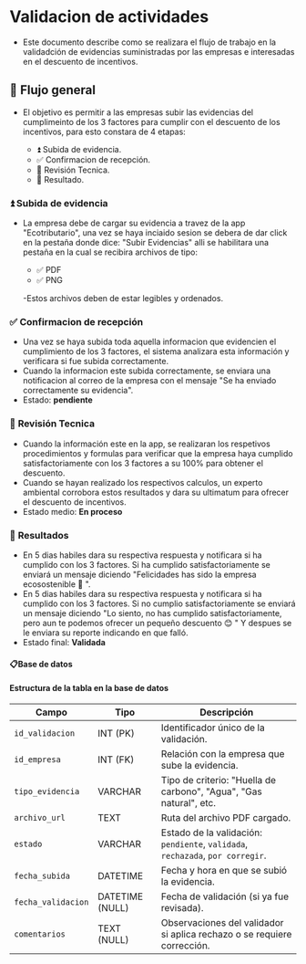 # **Validacion de actividades**
- Este documento describe como se realizara el flujo de trabajo en la validadción de evidencias suministradas por las empresas
  e interesadas en el descuento de incentivos.

## 🧳 **Flujo general**
- El objetivo es permitir a las empresas subir las evidencias del cumplimeinto de los 3 factores para cumplir con el descuento
  de los incentivos, para esto constara de 4 etapas:
  
  - ⏫ Subida de evidencia.
  - ✅ Confirmacion de recepción.
  - 🔩 Revisión Tecnica.
  - 🟰 Resultado.
    
### ⏫ **Subida de evidencia**
- La empresa debe de cargar su evidencia a travez de la app "Ecotributario", una vez se haya inciaido sesion se debera de dar click
  en la pestaña donde dice: "Subir Evidencias" alli se habilitara una pestaña en la cual se recibira archivos de tipo:
  
   - ✅ PDF
   - ✅ PNG
     
  -Estos archivos deben de estar legibles y ordenados.
  
### ✅ **Confirmacion de recepción**
- Una vez se haya subida toda aquella informacion que evidencien el cumplimiento de los 3 factores, el sistema analizara esta información
  y verificara si fue subida correctamente.
- Cuando la informacion este subida correctamente, se enviara una notificacion al correo de la empresa con el mensaje "Se ha enviado
  correctamente su evidencia".
- Estado: **pendiente**

### 🔩 **Revisión Tecnica**
- Cuando la información este en la app, se realizaran los respetivos procedimientos y formulas para verificar que la empresa haya cumplido
  satisfactoriamente con los 3 factores a su 100% para obtener el descuento.
- Cuando se hayan realizado los respectivos calculos, un experto ambiental corrobora estos resultados y dara su ultimatum para ofrecer
  el descuento de incentivos.
- Estado medio: **En proceso**

### 🟰 **Resultados**
- En 5 dias habiles dara su respectiva respuesta y notificara si ha cumplido con los 3 factores. Si ha cumplido satisfactoriamente se enviará
  un mensaje diciendo "Felicidades has sido la empresa ecosostenible 🎂 ".
- En 5 dias habiles dara su respectiva respuesta y notificara si ha cumplido con los 3 factores. Si no cumplio satisfactoriamente se enviará
  un mensaje diciendo "Lo siento, no has cumplido satisfactoriamente, pero aun te podemos ofrecer un pequeño descuento 😊 "
  Y despues se le enviara su reporte indicando en que falló.
- Estado final: **Validada**

#### 📋**Base de datos**

#### **Estructura de la tabla en la base de datos**

| Campo              | Tipo            | Descripción                                                                |
|--------------------|-----------------|----------------------------------------------------------------------------|
| `id_validacion`    | INT (PK)        | Identificador único de la validación.                                      |
| `id_empresa`       | INT (FK)        | Relación con la empresa que sube la evidencia.                             |
| `tipo_evidencia`   | VARCHAR         | Tipo de criterio: "Huella de carbono", "Agua", "Gas natural", etc.         |
| `archivo_url`      | TEXT            | Ruta del archivo PDF cargado.                                              |
| `estado`           | VARCHAR         | Estado de la validación: `pendiente`, `validada`, `rechazada`, `por corregir`. |
| `fecha_subida`     | DATETIME        | Fecha y hora en que se subió la evidencia.                                 |
| `fecha_validacion` | DATETIME (NULL) | Fecha de validación (si ya fue revisada).                                  |
| `comentarios`      | TEXT (NULL)     | Observaciones del validador si aplica rechazo o se requiere corrección.    |

  
